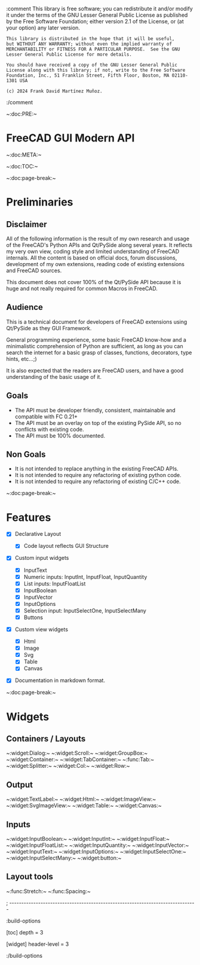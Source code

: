 :comment
    This library is free software; you can redistribute it and/or
    modify it under the terms of the GNU Lesser General Public
    License as published by the Free Software Foundation; either
    version 2.1 of the License, or (at your option) any later version.

    This library is distributed in the hope that it will be useful,
    but WITHOUT ANY WARRANTY; without even the implied warranty of
    MERCHANTABILITY or FITNESS FOR A PARTICULAR PURPOSE.  See the GNU
    Lesser General Public License for more details.

    You should have received a copy of the GNU Lesser General Public
    License along with this library; if not, write to the Free Software
    Foundation, Inc., 51 Franklin Street, Fifth Floor, Boston, MA 02110-1301 USA

    (c) 2024 Frank David Martínez Muñoz.
:/comment

~:doc:PRE:~

# FreeCAD GUI Modern API


~:doc:META:~


~:doc:TOC:~


~:doc:page-break:~

# Preliminaries

## Disclaimer

All of the following information is the result of my own research and usage of
the FreeCAD's Python APIs and Qt/PySide along several years. It reflects my very
own view, coding style and limited understanding of FreeCAD internals. All the
content is based on official docs, forum discussions, development of my own
extensions, reading code of existing extensions and FreeCAD sources.

This document does not cover 100% of the Qt/PySide API because it is huge and not
really required for common Macros in FreeCAD.


## Audience

This is a technical document for developers of FreeCAD extensions using Qt/PySide
as they GUI Framework.

General programming experience, some basic FreeCAD know-how and a minimalistic
comprehension of Python are sufficient, as long as you can search the internet
for a basic grasp of classes, functions, decorators, type hints, etc...;)

It is also expected that the readers are FreeCAD users, and have a good
understanding of the basic usage of it.


## Goals

* The API must be developer friendly, consistent, maintainable and compatible
  with FC 0.21+
* The API must be an overlay on top of the existing PySide API, so no conflicts
  with existing code.
* The API must be 100% documented.


## Non Goals

* It is not intended to replace anything in the existing FreeCAD APIs.
* It is not intended to require any refactoring of existing python code.
* It is not intended to require any refactoring of existing C/C++ code.


~:doc:page-break:~

# Features

- [x] Declarative Layout
  - [x] Code layout reflects GUI Structure
- [x] Custom input widgets
  - [X] InputText
  - [X] Numeric inputs: InputInt, InputFloat, InputQuantity
  - [X] List inputs: InputFloatList
  - [X] InputBoolean
  - [X] InputVector
  - [X] InputOptions
  - [X] Selection input: InputSelectOne, InputSelectMany
  - [X] Buttons
- [x] Custom view widgets
  - [x] Html
  - [x] Image
  - [x] Svg
  - [x] Table
  - [x] Canvas
- [x] Documentation in markdown format.


~:doc:page-break:~

# Widgets

## Containers / Layouts

~:widget:Dialog:~
~:widget:Scroll:~
~:widget:GroupBox:~
~:widget:Container:~
~:widget:TabContainer:~
~:func:Tab:~
~:widget:Splitter:~
~:widget:Col:~
~:widget:Row:~

## Output

~:widget:TextLabel:~
~:widget:Html:~
~:widget:ImageView:~
~:widget:SvgImageView:~
~:widget:Table:~
~:widget:Canvas:~

## Inputs

~:widget:InputBoolean:~
~:widget:InputInt:~
~:widget:InputFloat:~
~:widget:InputFloatList:~
~:widget:InputQuantity:~
~:widget:InputVector:~
~:widget:InputText:~
~:widget:InputOptions:~
~:widget:InputSelectOne:~
~:widget:InputSelectMany:~
~:widget:button:~

## Layout tools

~:func:Stretch:~
~:func:Spacing:~

; ------------------------------------------------------------------------------


:build-options

[toc]
depth = 3

[widget]
header-level = 3

:/build-options